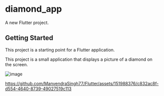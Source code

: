 # diamond_app

A new Flutter project.

## Getting Started

This project is a starting point for a Flutter application.

This project is a small application that displays a picture of a diamond on the screen.



![image](https://github.com/ManvendraSingh77/Flutter/assets/151988376/7230aa71-1294-49e8-acc0-ccba0dfc90d1)




https://github.com/ManvendraSingh77/Flutter/assets/151988376/c832ac8f-d554-4640-8739-49027519c113

